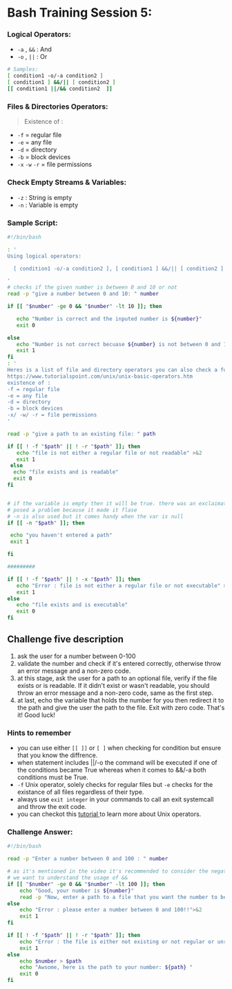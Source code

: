 # Bash Training Session 5:

### Logical Operators:
* `-a` , `&&` : And
* `-o` , `||` : Or
```sh
# Samples:
[ condition1 -o/-a condition2 ]
[ condition1 ] &&/|| [ condition2 ]
[[ condition1 ||/&& condition2  ]]
```

### Files & Directories Operators:
> Existence of :
* `-f` = regular file
* `-e` = any file
* `-d` = directory
* `-b` = block devices
* `-x` `-w` `-r` = file permissions

### Check Empty Streams & Variables:
* `-z` : String is empty 
* `-n` : Variable is empty


### Sample Script:
```sh
#!/bin/bash

: ' 
Using logical operators:

  [ condition1 -o/-a condition2 ], [ condition1 ] &&/|| [ condition2 ]. [[ condition1 ||/&& condition2  ]] 

'
# checks if the given number is between 0 and 10 or not
read -p "give a number between 0 and 10: " number

if [[ "$number" -ge 0 && "$number" -lt 10 ]]; then

   echo "Number is correct and the inputed number is ${number}" 
   exit 0

else 
   echo "Number is not correct becuase ${number} is not between 0 and 10" >&2
   exit 1
fi
: ' 
Heres is a list of file and directory operators you can also check a full version of them on:
https://www.tutorialspoint.com/unix/unix-basic-operators.htm
existence of :
-f = regular file
-e = any file
-d = directory
-b = block devices
-x/ -w/ -r = file permissions
'

read -p "give a path to an existing file: " path

if [[ ! -f "$path" || ! -r "$path" ]]; then
   echo "file is not either a regular file or not readable" >&2
   exit 1
 else
  echo "file exists and is readable"
  exit 0
fi


# if the variable is empty then it will be true. there was an exclaimation mark(!) in the video which 
# posed a problem because it made it flase
# -n is also used but it comes handy when the var is null
if [[ -n "$path" ]]; then

 echo "you haven't entered a path"
 exit 1

fi

#########

if [[ ! -f "$path" || ! -x "$path" ]]; then
   echo "Error : file is not either a regular file or not executable" >&2
   exit 1
else
   echo "file exists and is executable"
   exit 0
fi
```

## Challenge five description

1. ask the user for a number between 0-100
2. validate the number and check if it's entered correctly, otherwise throw an error message and a non-zero code.
3. at this stage, ask the user for a path to an optional file, verify if the file exists or is readable. If it didn't exist or wasn't readable, you should throw an error message and a non-zero code, same as the first step.
4. at last, echo the variable that holds the number for you then redirect it to the path and give the user the path to the file. Exit with zero code. That's it! Good luck!

### Hints to remember

- you can use either `[[ ]]` or `[ ]` when checking for condition but ensure that you know the diffrence.
- when statement includes ||/-o the command will be executed if one of the conditions became True whereas when it comes to &&/-a both conditions must be True.
- `-f` Unix operator, solely checks for regular files but `-e` checks for the existance of all files regardless of their type.
- always use `exit integer` in your commands to call an exit systemcall and throw the exit code.
- you can checkot this [tutorial ](https://www.tutorialspoint.com/unix/unix-basic-operators.htm#)to learn more about Unix operators.

### Challenge Answer:
```sh
#!/bin/bash

read -p "Enter a number between 0 and 100 : " number

# as it's mentioned in the video it's recommended to consider the negative condition but here
# we want to understand the usage of &&
if [[ "$number" -ge 0 && "$number" -lt 100 ]]; then
    echo "Good, your number is ${number}"
    read -p "Now, enter a path to a file that you want the number to be stored in : " path
else 
    echo "Error : please enter a number between 0 and 100!!">&2
    exit 1
fi

if [[ ! -f "$path" || ! -r "$path" ]]; then
    echo "Error : the file is either not existing or not regular or unreadable!!" >&2
    exit 1
else
    echo $number > $path
    echo "Awsome, here is the path to your number: ${path} "
    exit 0
fi 
```




